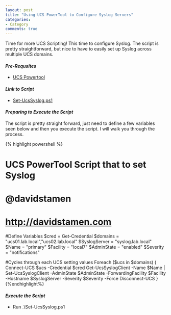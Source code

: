 ```yaml
---
layout: post
title: "Using UCS PowerTool to Configure Syslog Servers"
categories:
- Category
comments: true
---
```

Time for more UCS Scripting! This time to configure Syslog. The script is pretty straightforward, but nice to have to easily set up Syslog across multiple UCS domains.

#### ***Pre-Requsites***
- [UCS Powertool](https://communities.cisco.com/docs/DOC-53838)

#### ***Link to Script***
- [Set-UcsSyslog.ps1](https://github.com/dstamen/UCS-PowerTool/blob/master/Set-UCSSyslog.ps1)

#### ***Preparing to Execute the Script***
The script is pretty straight forward, just need to define a few variables seen below and then you execute the script. I will walk you through the process.

{% highlight powershell %}
# UCS PowerTool Script that to set Syslog
# @davidstamen
# http://davidstamen.com

#Define Variables
$cred = Get-Credential
$domains = "ucs01.lab.local","ucs02.lab.local"
$SyslogServer = "syslog.lab.local"
$Name = "primary"
$Facility = "local7"
$AdminState = "enabled"
$Severity = "notifications"

#Cycles through each UCS setting values
Foreach ($ucs in $domains) {
  Connect-UCS $ucs -Credential $cred
  Get-UcsSyslogClient -Name $Name | Set-UcsSyslogClient -AdminState $AdminState -ForwardingFacility $Facility -Hostname $SyslogServer -Severity $Severity -Force
  Disconnect-UCS
}
{%endhighlight%}

#### ***Execute the Script***
- Run .\Set-UcsSyslog.ps1
